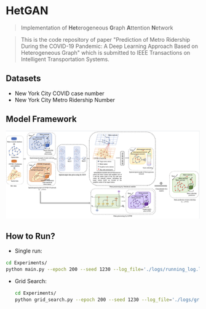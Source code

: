 # HetGAN

> Implementation of **Het**erogeneous **G**raph **A**ttention **N**etwork

> This is the code repository of paper "Prediction of Metro Ridership During the COVID-19 Pandemic: A Deep Learning Approach Based on Heterogeneous Graph" which is submitted to IEEE Transactions on Intelligent Transportation Systems.



## Datasets

- New York City COVID case number
- New York City Metro Ridership Number



## Model Framework

![](./images/Framework.png)

## How to Run?

- Single run:

```bash
cd Experiments/
python main.py --epoch 200 --seed 1230 --log_file='./logs/running_log.log'
```

- Grid Search:

  ```bash
  cd Experiments/
  python grid_search.py --epoch 200 --seed 1230 --log_file='./logs/grid_search.log'
  ```

  